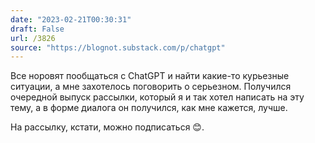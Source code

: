 ```yaml
---
date: "2023-02-21T00:30:31"
draft: False
url: /3826
source: "https://blognot.substack.com/p/chatgpt"
---
```


Все норовят пообщаться с ChatGPT и найти какие-то курьезные ситуации, а мне захотелось поговорить о серьезном. Получился очередной выпуск рассылки, который я и так хотел написать на эту тему, а в форме диалога он получился, как мне кажется, лучше.

На рассылку, кстати, можно подписаться 😊.
